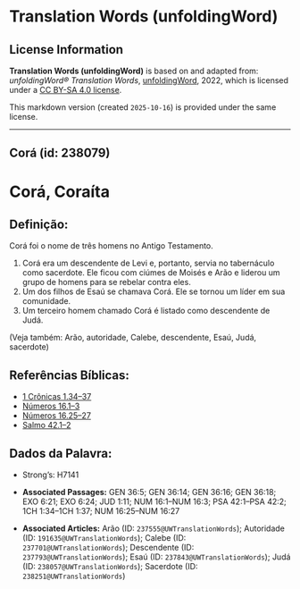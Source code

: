 # Translation Words (unfoldingWord)

## License Information

**Translation Words (unfoldingWord)** is based on and adapted from: _unfoldingWord® Translation Words_, [unfoldingWord](https://unfoldingword.org/utw), 2022, which is licensed under a [CC BY-SA 4.0 license](https://creativecommons.org/licenses/by-sa/4.0/legalcode.en).

This markdown version (created `2025-10-16`) is provided under the same license.



--------------------------------

## Corá (id: 238079)

Corá, Coraíta
=============

Definição:
----------

Corá foi o nome de três homens no Antigo Testamento.

1. Corá era um descendente de Levi e, portanto, servia no tabernáculo como sacerdote. Ele ficou com ciúmes de Moisés e Arão e liderou um grupo de homens para se rebelar contra eles.
2. Um dos filhos de Esaú se chamava Corá. Ele se tornou um líder em sua comunidade.
3. Um terceiro homem chamado Corá é listado como descendente de Judá.

(Veja também: Arão, autoridade, Calebe, descendente, Esaú, Judá, sacerdote)

Referências Bíblicas:
---------------------

* [1 Crônicas 1\.34–37](https://ref.ly/1Chr1:34-1Chr1:37)
* [Números 16\.1–3](https://ref.ly/Num16:1-Num16:3)
* [Números 16\.25–27](https://ref.ly/Num16:25-Num16:27)
* [Salmo 42\.1–2](https://ref.ly/Ps42:1-Ps42:2)

Dados da Palavra:
-----------------

* Strong’s: H7141

* **Associated Passages:** GEN 36:5; GEN 36:14; GEN 36:16; GEN 36:18; EXO 6:21; EXO 6:24; JUD 1:11; NUM 16:1–NUM 16:3; PSA 42:1–PSA 42:2; 1CH 1:34–1CH 1:37; NUM 16:25–NUM 16:27
* **Associated Articles:** Arão (ID: `237555@UWTranslationWords`); Autoridade (ID: `191635@UWTranslationWords`); Calebe (ID: `237701@UWTranslationWords`); Descendente (ID: `237793@UWTranslationWords`); Esaú (ID: `237843@UWTranslationWords`); Judá (ID: `238057@UWTranslationWords`); Sacerdote (ID: `238251@UWTranslationWords`)

